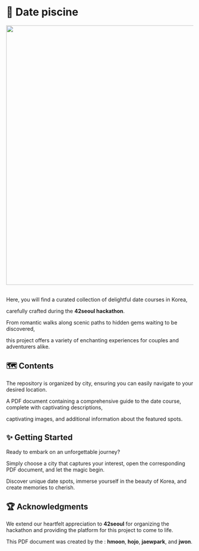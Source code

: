 # :couple: Date piscine

<img src="https://github.com/42hm/DATE_PISCINE/assets/79948277/117ebdf3-c85a-42fe-9ac6-014dbf102aa7" width="600" height="700"/>
</br>
</br>

Here, you will find a curated collection of delightful date courses in Korea,

carefully crafted during the **42seoul hackathon**.

From romantic walks along scenic paths to hidden gems waiting to be discovered,

this project offers a variety of enchanting experiences for couples and adventurers alike.

## :world_map: Contents

The repository is organized by city, ensuring you can easily navigate to your desired location.

A PDF document containing a comprehensive guide to the date course, complete with captivating descriptions,

captivating images, and additional information about the featured spots.

## :sparkles: Getting Started

Ready to embark on an unforgettable journey?

Simply choose a city that captures your interest, open the corresponding PDF document, and let the magic begin.

Discover unique date spots, immerse yourself in the beauty of Korea, and create memories to cherish.

## :trophy: Acknowledgments

We extend our heartfelt appreciation to **42seoul** for organizing the hackathon and providing the platform for this project to come to life.

This PDF document was created by the : **hmoon**, **hojo**, **jaewpark**, and **jwon**.
